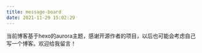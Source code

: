 ```yaml
---
title: message-board
date: 2021-11-29 15:02:29
---
```


当前博客基于hexo的aurora主题，感谢开源作者的项目，以后也可能会考虑自己写一个博客。欢迎给我留言！
